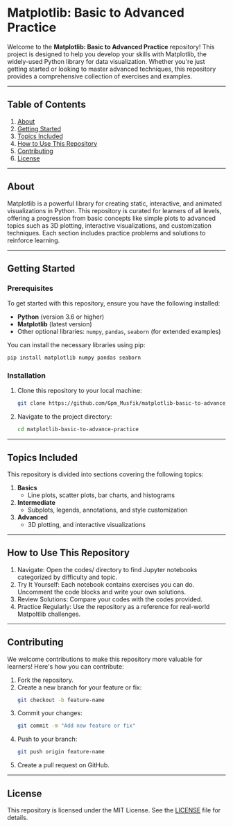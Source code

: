 
# Matplotlib: Basic to Advanced Practice

Welcome to the **Matplotlib: Basic to Advanced Practice** repository! This project is designed to help you develop your skills with Matplotlib, the widely-used Python library for data visualization. Whether you're just getting started or looking to master advanced techniques, this repository provides a comprehensive collection of exercises and examples.

---

## Table of Contents

1. [About](#about)  
2. [Getting Started](#getting-started)  
3. [Topics Included](#topics-included)  
4. [How to Use This Repository](#how-to-use-this-repository)  
5. [Contributing](#contributing)  
6. [License](#license)  

---

## About

Matplotlib is a powerful library for creating static, interactive, and animated visualizations in Python. This repository is curated for learners of all levels, offering a progression from basic concepts like simple plots to advanced topics such as 3D plotting, interactive visualizations, and customization techniques. Each section includes practice problems and solutions to reinforce learning.

---

## Getting Started

### Prerequisites

To get started with this repository, ensure you have the following installed:  
- **Python** (version 3.6 or higher)  
- **Matplotlib** (latest version)  
- Other optional libraries: `numpy`, `pandas`, `seaborn` (for extended examples)  

You can install the necessary libraries using pip:  
```bash
pip install matplotlib numpy pandas seaborn
```

### Installation
1. Clone this repository to your local machine:  
   ```bash
   git clone https://github.com/Gpm_Musfik/matplotlib-basic-to-advance-practice.git
   ```
2. Navigate to the project directory:  
   ```bash
   cd matplotlib-basic-to-advance-practice
   ```

---

## Topics Included

This repository is divided into sections covering the following topics:  
1. **Basics**  
   - Line plots, scatter plots, bar charts, and histograms  
2. **Intermediate**  
   - Subplots, legends, annotations, and style customization  
3. **Advanced**  
   - 3D plotting, and interactive visualizations 

---

## How to Use This Repository

1. Navigate: Open the codes/ directory to find Jupyter notebooks categorized by difficulty and topic.
2. Try It Yourself: Each notebook contains exercises you can do. Uncomment the code blocks and write your own solutions.
3. Review Solutions: Compare your codes with the codes provided.
4. Practice Regularly: Use the repository as a reference for real-world Matpoltlib challenges. 


---

## Contributing

We welcome contributions to make this repository more valuable for learners! Here's how you can contribute:  
1. Fork the repository.  
2. Create a new branch for your feature or fix:  
   ```bash
   git checkout -b feature-name
   ```  
3. Commit your changes:  
   ```bash
   git commit -m "Add new feature or fix"
   ```  
4. Push to your branch:  
   ```bash
   git push origin feature-name
   ```  
5. Create a pull request on GitHub.  


---

## License

This repository is licensed under the MIT License. See the [LICENSE](LICENSE) file for details.  

